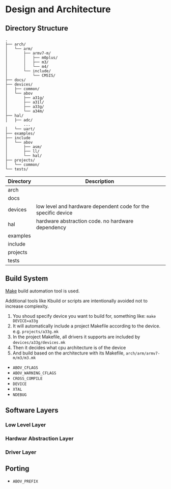 # Design and Architecture

## Directory Structure

```
.
├── arch/
│   └── arm/
│       ├── armv7-m/
│       │   ├── m0plus/
│       │   ├── m3/
│       │   └── m4/
│       └── include/
│           └── CMSIS/
├── docs/
├── devices/
│   ├── common/
│   └── abov
│       ├── a31g/
│       ├── a31l/
│       ├── a33g/
│       └── a34m/
├── hal/
│   ├── adc/
        ... 
│   └── uart/
├── examples/
├── include
│   └── abov
│       ├── asm/
│       ├── ll/
│       └── hal/
├── projects/
│   └── common/
└── tests/
```

| Directory | Description                                                     |
| --------- | -----------                                                     |
| arch      |                                                                 |
| docs      |                                                                 |
| devices   | low level and hardware dependent code for the specific device   |
| hal       | hardware abstraction code. no hardware dependency               |
| examples  |                                                                 |
| include   |                                                                 |
| projects  |                                                                 |
| tests     |                                                                 |


## Build System
[Make](https://www.gnu.org/software/make/manual/make.html) build automation tool is used.

Additional tools like Kbuild or scripts are intentionally avoided not to
increase complexity.

1. You shoud specify device you want to build for, something like: `make DEVICE=a33g`
2. It will automatically include a project Makefile according to the device. e.g. `projects/a33g.mk`
3. In the project Makefile, all drivers it supports are included by `devices/a33g/devices.mk`
4. Then it decides what cpu architecture is of the device
5. And build based on the architecture with its Makefile, `arch/arm/armv7-m/m3/m3.mk`

* `ABOV_CFLAGS`
* `ABOV_WARNING_CFLAGS`
* `CROSS_COMPILE`
* `DEVICE`
* `XTAL`
* `NDEBUG`

## Software Layers
### Low Level Layer
### Hardwar Abstraction Layer
### Driver Layer

## Porting
* `ABOV_PREFIX`
